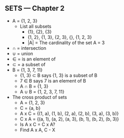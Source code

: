 ## SETS — Chapter 2

- A = {1, 2, 3}
  - List all subsets
    - {1}, {2}, {3}
    - {1, 2}, {1, 3}, {2, 3}, {}, {1, 2, 3}
    - |A| = The cardinality of the set A = 3
- $\cap​$ = intersection
- $\cup$ = union
- $\in$ = is an element of
- $\subset$ = a subset of
- B = {1, 3, 7, 11}
  - {1, 3} $\subset$ B says {1, 3} is a subset of B
  - 7 $\in$ B says 7 is an element of B
  - A $\cap$ B = {1, 3}
  - A $\cup$ B = {1, 2, 3, 7, 11}
- The cross product of sets
  - A = {1, 2, 3}
  - C = {a, b}
  - A x C = {(1, a), (1, b), (2, a), (2, b), (3, a), (3, b)}
  - C x A = {(a, 1), (a, 2), (a, 3), (b, 1), (b, 2), (b, 3)}
  - Is A x C = C x A?
  - Find A x A, C - X